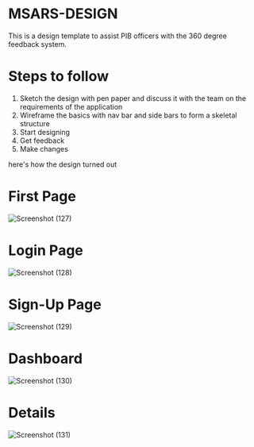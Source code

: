# MSARS-DESIGN

This is a design template to assist PIB officers with the 360 degree feedback system.

# Steps to follow
1. Sketch the design with pen paper and discuss it with the team on the requirements of the application
2. Wireframe the basics with nav bar and side bars to form a skeletal structure
3. Start designing
4. Get feedback
5. Make changes

here's how the design turned out
# First Page
![Screenshot (127)](https://github.com/Subhikshni/MSARS-DESIGN/assets/99553204/68d1c410-2174-419d-8169-2152d911a9cd)

# Login Page
![Screenshot (128)](https://github.com/Subhikshni/MSARS-DESIGN/assets/99553204/9ace27dd-342c-4040-9467-7130e1ee10b8)

# Sign-Up Page
![Screenshot (129)](https://github.com/Subhikshni/MSARS-DESIGN/assets/99553204/fa415b4c-a4c1-4486-933e-5ea8f892bb4b)

# Dashboard
![Screenshot (130)](https://github.com/Subhikshni/MSARS-DESIGN/assets/99553204/4505fc64-a1cf-4545-8f3b-fb69ad4b7ee4)

# Details 
![Screenshot (131)](https://github.com/Subhikshni/MSARS-DESIGN/assets/99553204/016f0bd3-a0fe-44c5-b728-d567fc2b1f55)



